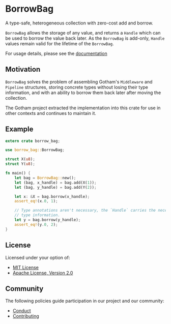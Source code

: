 # BorrowBag

A type-safe, heterogeneous collection with zero-cost add and borrow.

`BorrowBag` allows the storage of any value, and returns a `Handle` which can be
used to borrow the value back later. As the `BorrowBag` is add-only, `Handle`
values remain valid for the lifetime of the `BorrowBag`.

For usage details, please see the [documentation](https://docs.rs/borrow-bag/)

## Motivation

`BorrowBag` solves the problem of assembling Gotham's `Middleware` and `Pipeline` structures,
storing concrete types without losing their type information, and with an ability to borrow them
back later after moving the collection.

The Gotham project extracted the implementation into this crate for use in other contexts and
continues to maintain it.

## Example

```rust
extern crate borrow_bag;

use borrow_bag::BorrowBag;

struct X(u8);
struct Y(u8);

fn main() {
    let bag = BorrowBag::new();
    let (bag, x_handle) = bag.add(X(1));
    let (bag, y_handle) = bag.add(Y(2));

    let x: &X = bag.borrow(x_handle);
    assert_eq!(x.0, 1);

    // Type annotations aren't necessary, the `Handle` carries the necessary
    // type information.
    let y = bag.borrow(y_handle);
    assert_eq!(y.0, 2);
}
```

## License

Licensed under your option of:

* [MIT License](../../LICENSE-MIT)
* [Apache License, Version 2.0](../../LICENSE-APACHE)

## Community

The following policies guide participation in our project and our community:

* [Conduct](../../CODE_OF_CONDUCT.md)
* [Contributing](../../CONTRIBUTING.md)
